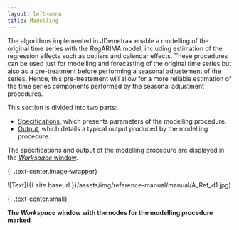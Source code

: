 ```yaml
---
layout: left-menu
title: Modelling
---
```


The algorithms implemented in JDemetra+ enable a modelling of the original time series with the RegARIMA model, 
including estimation of the regression effects such as outliers and calendar effects. These procedures can be 
used just for modelling and forecasting of the original time series but also as a  pre-treatment before performing a seasonal adjustement of the series. Hence, this pre-treatement will allow for a more reliable estimation of the time series components performed by the seasonal adjustment procedures.


This section is divided into two parts: 
* [Specifications](../reference-manual/modelling-specifications.html), which presents parameters of the modelling procedure.
* [Output](../reference-manual/output-modelling.html), which details a typical output produced by the modelling procedure.

The specifications and output of the modelling procedure are displayed in the [*Workspace* window](../reference-manual/workspace.html).

{: .text-center.image-wrapper}

![Text]({{ site.baseurl }}/assets/img/reference-manual/manual/A_Ref_d1.jpg)

{: .text-center.small}

**The *Workspace* window with the nodes for the modelling procedure marked**